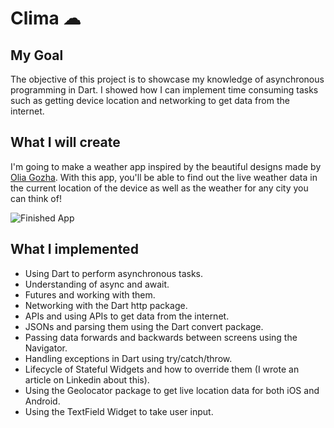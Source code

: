 
# Clima ☁

## My Goal

The objective of this project is to showcase my knowledge of asynchronous programming in Dart. I showed how I can implement time consuming tasks such as getting device location and networking to get data from the internet. 


## What I will create

I'm going to make a weather app inspired by the beautiful designs made by [Olia Gozha](https://dribbble.com/shots/4663154-). With this app, you'll be able to find out the live weather data in the current location of the device as well as the weather for any city you can think of!

![Finished App](https://github.com/Michaelalo1/images/blob/master/clima-demo.gif)

## What I implemented

- Using Dart to perform asynchronous tasks.
- Understanding of async and await.
- Futures and working with them.
- Networking with the Dart http package.
- APIs and using APIs to get data from the internet.
- JSONs and parsing them using the Dart convert package.
- Passing data forwards and backwards between screens using the Navigator.
- Handling exceptions in Dart using try/catch/throw.
- Lifecycle of Stateful Widgets and how to override them (I wrote an article on Linkedin about this).
- Using the Geolocator package to get live location data for both iOS and Android.
- Using the TextField Widget to take user input.



